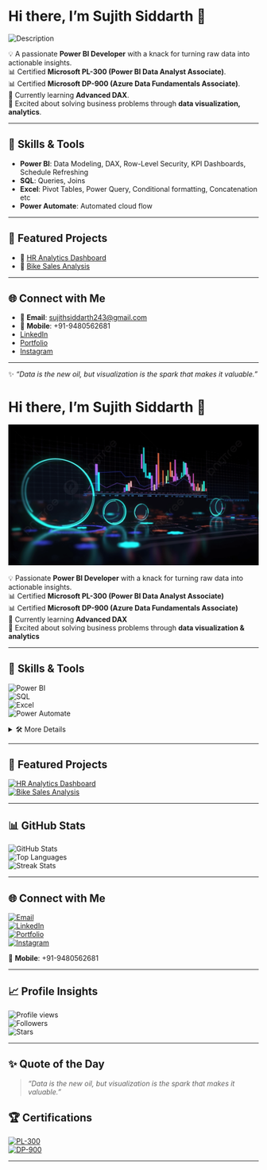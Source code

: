# Hi there, I’m Sujith Siddarth 👋  

![Description](sujithts31618-ui/sujithts31618-ui/main/pngtree-web-banner-3d-rendered-ui-for-seo-data-analytics-and-future-picture-image_3704909.jpg)

💡 A passionate **Power BI Developer** with a knack for turning raw data into actionable insights.  
📊 Certified **Microsoft PL-300 (Power BI Data Analyst Associate)**.  
📊 Certified **Microsoft DP-900 (Azure Data Fundamentals Associate)**.  
🌱 Currently learning **Advanced DAX**.  
🚀 Excited about solving business problems through **data visualization, analytics**.  

---

## 🔧 Skills & Tools  
- **Power BI**: Data Modeling, DAX, Row-Level Security, KPI Dashboards, Schedule Refreshing 
- **SQL**: Queries, Joins  
- **Excel**: Pivot Tables, Power Query, Conditional formatting, Concatenation etc
- **Power Automate**: Automated cloud flow

---

## 📂 Featured Projects   
- 📌 [HR Analytics Dashboard](https://github.com/sujithts31618-ui/Power_BI_HR_Analytics_Dashboard)  
- 📌 [Bike Sales Analysis](https://github.com/sujithts31618-ui/Power_BI_Bike_sales)  

---

## 🌐 Connect with Me  
- 📧 **Email**: sujithsiddarth243@gmail.com  
- 📱 **Mobile**: +91-9480562681
- [LinkedIn](https://www.linkedin.com/in/sujith-siddarth-514830208/)  
- [Portfolio](https://sujithts31618-ui.github.io/sujithts31618.github.io/)  
- [Instagram](https://www.instagram.com/___sujith_siddarth_?igsh=MW96aDY1eTg1cHBjaQ==)  

---
✨ *“Data is the new oil, but visualization is the spark that makes it valuable.”*



# Hi there, I’m Sujith Siddarth 👋  

![Banner](https://github.com/sujithts31618-ui/sujithts31618-ui/blob/main/pngtree-web-banner-3d-rendered-ui-for-seo-data-analytics-and-future-picture-image_3704909.jpg)

💡 Passionate **Power BI Developer** with a knack for turning raw data into actionable insights.  
📊 Certified **Microsoft PL-300 (Power BI Data Analyst Associate)**  
📊 Certified **Microsoft DP-900 (Azure Data Fundamentals Associate)**  
🌱 Currently learning **Advanced DAX**  
🚀 Excited about solving business problems through **data visualization & analytics**  

---

## 🔧 Skills & Tools  
![Power BI](https://img.shields.io/badge/PowerBI-F2C811?style=for-the-badge&logo=power-bi&logoColor=black)  
![SQL](https://img.shields.io/badge/SQL-336791?style=for-the-badge&logo=postgresql&logoColor=white)  
![Excel](https://img.shields.io/badge/Excel-217346?style=for-the-badge&logo=microsoft-excel&logoColor=white)  
![Power Automate](https://img.shields.io/badge/Power%20Automate-0066FF?style=for-the-badge&logo=power-automate&logoColor=white)  

<details>
  <summary>🛠️ More Details</summary>

- **Power BI**: Data Modeling, DAX, Row-Level Security, KPI Dashboards, Schedule Refreshing  
- **SQL**: Queries, Joins  
- **Excel**: Pivot Tables, Power Query, Conditional Formatting, Concatenation etc  
- **Power Automate**: Automated Cloud Flow  

</details>

---

## 📂 Featured Projects  
[![HR Analytics Dashboard](https://img.shields.io/badge/🔗_HR%20Analytics%20Dashboard-blue?style=for-the-badge)](https://github.com/sujithts31618-ui/Power_BI_HR_Analytics_Dashboard)  
[![Bike Sales Analysis](https://img.shields.io/badge/🔗_Bike%20Sales%20Analysis-green?style=for-the-badge)](https://github.com/sujithts31618-ui/Power_BI_Bike_sales)  

---

## 📊 GitHub Stats  
![GitHub Stats](https://github-readme-stats.vercel.app/api?username=sujithts31618-ui&show_icons=true&theme=radical)  
![Top Languages](https://github-readme-stats.vercel.app/api/top-langs/?username=sujithts31618-ui&layout=compact&theme=radical)  
![Streak Stats](https://github-readme-streak-stats.herokuapp.com/?user=sujithts31618-ui&theme=radical)  

---

## 🌐 Connect with Me  
[![Email](https://img.shields.io/badge/Gmail-D14836?style=for-the-badge&logo=gmail&logoColor=white)](mailto:sujithsiddarth243@gmail.com)  
[![LinkedIn](https://img.shields.io/badge/LinkedIn-0077B5?style=for-the-badge&logo=linkedin&logoColor=white)](https://www.linkedin.com/in/sujith-siddarth-514830208/)  
[![Portfolio](https://img.shields.io/badge/Portfolio-000000?style=for-the-badge&logo=vercel&logoColor=white)](https://sujithts31618-ui.github.io/sujithts31618.github.io/)  
[![Instagram](https://img.shields.io/badge/Instagram-E4405F?style=for-the-badge&logo=instagram&logoColor=white)](https://www.instagram.com/___sujith_siddarth_?igsh=MW96aDY1eTg1cHBjaQ==)  

📱 **Mobile**: +91-9480562681  

---

## 📈 Profile Insights  
![Profile views](https://komarev.com/ghpvc/?username=sujithts31618-ui&color=blue)  
![Followers](https://img.shields.io/github/followers/sujithts31618-ui?label=Followers&style=social)  
![Stars](https://img.shields.io/github/stars/sujithts31618-ui?label=Stars&style=social)  

---

## ✨ Quote of the Day  
> *“Data is the new oil, but visualization is the spark that makes it valuable.”*



## 🏆 Certifications  

[![PL-300](https://github.com/sujithts31618-ui/sujithts31618-ui/blob/main/assets/PL-300-badge.png)](https://www.credly.com/badges/your-pl300-badge-link)  
[![DP-900](https://github.com/sujithts31618-ui/sujithts31618-ui/blob/main/assets/DP-900-badge.png)](https://www.credly.com/badges/your-dp900-badge-link)

---
